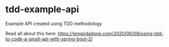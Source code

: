 # tdd-example-api
Example API created using TDD methodology

Read all about this here: https://gregodadone.com/2020/06/08/using-tdd-to-code-a-small-api-with-spring-boot-2/
